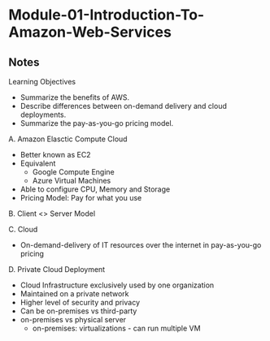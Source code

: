 # Module-01-Introduction-To-Amazon-Web-Services

## Notes

Learning Objectives

- Summarize the benefits of AWS.
- Describe differences between on-demand delivery and cloud deployments.
- Summarize the pay-as-you-go pricing model.

A. Amazon Elasctic Compute Cloud

- Better known as EC2
- Equivalent
  - Google Compute Engine
  - Azure Virtual Machines
- Able to configure CPU, Memory and Storage
- Pricing Model: Pay for what you use

B. Client <> Server Model

C. Cloud

- On-demand-delivery of IT resources over the internet in pay-as-you-go pricing

D. Private Cloud Deployment

- Cloud Infrastructure exclusively used by one organization
- Maintained on a private network
- Higher level of security and privacy
- Can be on-premises vs third-party
- on-premises vs physical server
  - on-premises: virtualizations - can run multiple VM
